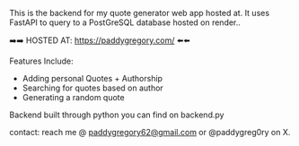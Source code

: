 This is the backend for my quote generator web app hosted at. 
It uses FastAPI to query to a PostGreSQL database hosted on render.. 

➡️➡️ HOSTED AT: https://paddygregory.com/ ⬅️⬅️

Features Include:

- Adding personal Quotes + Authorship
- Searching for quotes based on author
- Generating a random quote

Backend built through python you can find on backend.py

contact:
reach me @ paddygregory62@gmail.com or @paddygreg0ry on X.

